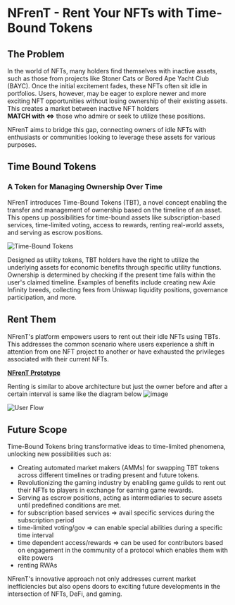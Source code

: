 # NFrenT - Rent Your NFTs with Time-Bound Tokens

## The Problem
In the world of NFTs, many holders find themselves with inactive assets, such as those from projects like Stoner Cats or Bored Ape Yacht Club (BAYC). Once the initial excitement fades, these NFTs often sit idle in portfolios. Users, however, may be eager to explore newer and more exciting NFT opportunities without losing ownership of their existing assets. This creates a market between inactive NFT holders <br> **MATCH with ⇔** those who admire or seek to utilize these positions.


NFrenT aims to bridge this gap, connecting owners of idle NFTs with enthusiasts or communities looking to leverage these assets for various purposes.

## Time Bound Tokens
### A Token for Managing Ownership Over Time
NFrenT introduces Time-Bound Tokens (TBT), a novel concept enabling the transfer and management of ownership based on the timeline of an asset. This opens up possibilities for time-bound assets like subscription-based services, time-limited voting, access to rewards, renting real-world assets, and serving as escrow positions.

![Time-Bound Tokens](https://github.com/aditya-gite-04/NFrenT/assets/55936621/a619d171-43b5-4283-98c2-1f5ff24838e1)

Designed as utility tokens, TBT holders have the right to utilize the underlying assets for economic benefits through specific utility functions. Ownership is determined by checking if the present time falls within the user's claimed timeline. Examples of benefits include creating new Axie Infinity breeds, collecting fees from Uniswap liquidity positions, governance participation, and more.

## Rent Them
NFrenT's platform empowers users to rent out their idle NFTs using TBTs. This addresses the common scenario where users experience a shift in attention from one NFT project to another or have exhausted the privileges associated with their current NFTs.

[**NFrenT Prototype**](https://www.figma.com/proto/1LFatBI5D9U24zeHnVWRly/NFrenT?type=design&node-id=1204-19985&t=clVJJAXe1qOLIGRA-1&scaling=scale-down&page-id=86%3A15029&mode=design)

Renting is similar to above architecture but just the owner before and after a certain interval is same like the diagram below
![image](https://github.com/aditya-gite-04/NFrenT/assets/55936621/4b1ed76f-f4e0-4ed0-8572-9f099a458567)

![User Flow](https://github.com/aditya-gite-04/NFrenT/assets/55936621/740340eb-b366-49ca-8d22-be276d80ba81)

## Future Scope
Time-Bound Tokens bring transformative ideas to time-limited phenomena, unlocking new possibilities such as:
- Creating automated market makers (AMMs) for swapping TBT tokens across different timelines or trading present and future tokens.
- Revolutionizing the gaming industry by enabling game guilds to rent out their NFTs to players in exchange for earning game rewards.
- Serving as escrow positions, acting as intermediaries to secure assets until predefined conditions are met.
- for subscription based services => avail specific services during the subscription period
- time-limited voting/gov => can enable special abilities during a specific time interval
- time dependent access/rewards => can be used for contributors based on engagement in the community of a protocol which enables them with elite powers
- renting RWAs

NFrenT's innovative approach not only addresses current market inefficiencies but also opens doors to exciting future developments in the intersection of NFTs, DeFi, and gaming.
